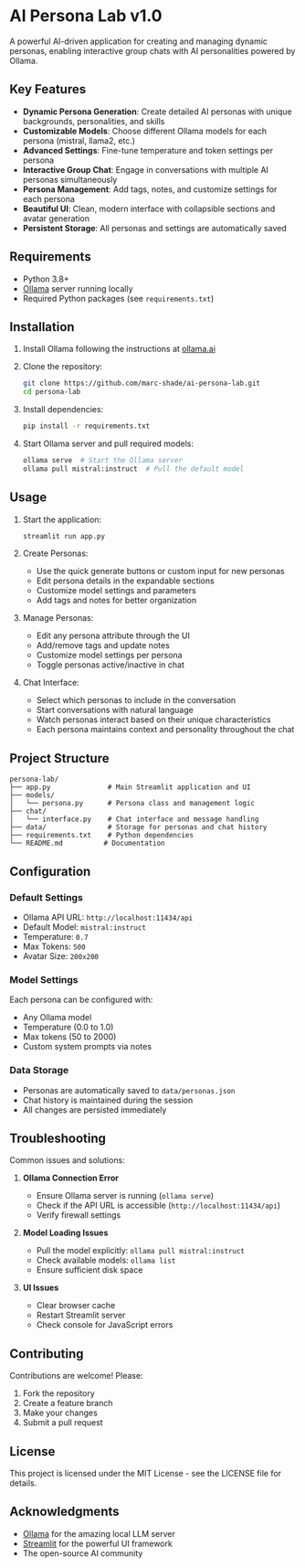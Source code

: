 # AI Persona Lab v1.0

A powerful AI-driven application for creating and managing dynamic personas, enabling interactive group chats with AI personalities powered by Ollama.

## Key Features

- **Dynamic Persona Generation**: Create detailed AI personas with unique backgrounds, personalities, and skills
- **Customizable Models**: Choose different Ollama models for each persona (mistral, llama2, etc.)
- **Advanced Settings**: Fine-tune temperature and token settings per persona
- **Interactive Group Chat**: Engage in conversations with multiple AI personas simultaneously
- **Persona Management**: Add tags, notes, and customize settings for each persona
- **Beautiful UI**: Clean, modern interface with collapsible sections and avatar generation
- **Persistent Storage**: All personas and settings are automatically saved

## Requirements

- Python 3.8+
- [Ollama](https://ollama.ai/) server running locally
- Required Python packages (see `requirements.txt`)

## Installation

1. Install Ollama following the instructions at [ollama.ai](https://ollama.ai)

2. Clone the repository:
   ```bash
   git clone https://github.com/marc-shade/ai-persona-lab.git
   cd persona-lab
   ```

3. Install dependencies:
   ```bash
   pip install -r requirements.txt
   ```

4. Start Ollama server and pull required models:
   ```bash
   ollama serve  # Start the Ollama server
   ollama pull mistral:instruct  # Pull the default model
   ```

## Usage

1. Start the application:
   ```bash
   streamlit run app.py
   ```

2. Create Personas:
   - Use the quick generate buttons or custom input for new personas
   - Edit persona details in the expandable sections
   - Customize model settings and parameters
   - Add tags and notes for better organization

3. Manage Personas:
   - Edit any persona attribute through the UI
   - Add/remove tags and update notes
   - Customize model settings per persona
   - Toggle personas active/inactive in chat

4. Chat Interface:
   - Select which personas to include in the conversation
   - Start conversations with natural language
   - Watch personas interact based on their unique characteristics
   - Each persona maintains context and personality throughout the chat

## Project Structure

```
persona-lab/
├── app.py              # Main Streamlit application and UI
├── models/
│   └── persona.py      # Persona class and management logic
├── chat/
│   └── interface.py    # Chat interface and message handling
├── data/               # Storage for personas and chat history
├── requirements.txt    # Python dependencies
└── README.md          # Documentation
```

## Configuration

### Default Settings
- Ollama API URL: `http://localhost:11434/api`
- Default Model: `mistral:instruct`
- Temperature: `0.7`
- Max Tokens: `500`
- Avatar Size: `200x200`

### Model Settings
Each persona can be configured with:
- Any Ollama model
- Temperature (0.0 to 1.0)
- Max tokens (50 to 2000)
- Custom system prompts via notes

### Data Storage
- Personas are automatically saved to `data/personas.json`
- Chat history is maintained during the session
- All changes are persisted immediately

## Troubleshooting

Common issues and solutions:

1. **Ollama Connection Error**
   - Ensure Ollama server is running (`ollama serve`)
   - Check if the API URL is accessible (`http://localhost:11434/api`)
   - Verify firewall settings

2. **Model Loading Issues**
   - Pull the model explicitly: `ollama pull mistral:instruct`
   - Check available models: `ollama list`
   - Ensure sufficient disk space

3. **UI Issues**
   - Clear browser cache
   - Restart Streamlit server
   - Check console for JavaScript errors

## Contributing

Contributions are welcome! Please:

1. Fork the repository
2. Create a feature branch
3. Make your changes
4. Submit a pull request

## License

This project is licensed under the MIT License - see the LICENSE file for details.

## Acknowledgments

- [Ollama](https://ollama.ai/) for the amazing local LLM server
- [Streamlit](https://streamlit.io/) for the powerful UI framework
- The open-source AI community
